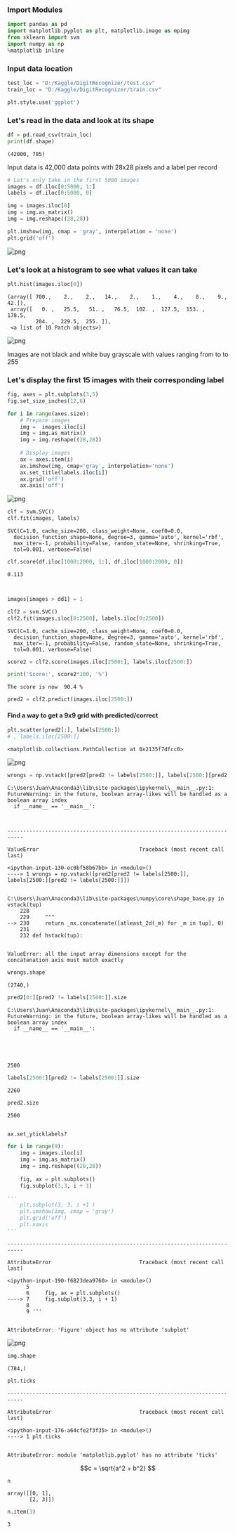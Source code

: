 
### Import Modules


```python
import pandas as pd
import matplotlib.pyplot as plt, matplotlib.image as mpimg
from sklearn import svm
import numpy as np
%matplotlib inline
```

### Input data location


```python
test_loc = "D:/Kaggle/DigitRecognizer/test.csv"
train_loc = "D:/Kaggle/DigitRecognizer/train.csv"

plt.style.use('ggplot')
```

### Let's read in the data and look at its shape


```python
df = pd.read_csv(train_loc)
print(df.shape)
```

    (42000, 785)
    

Input data is 42,000 data points with 28x28 pixels and a label per record


```python
# Let's only take in the first 5000 images
images = df.iloc[0:5000, 1:]
labels = df.iloc[0:5000, 0]
```


```python
img = images.iloc[0]
img = img.as_matrix()
img = img.reshape((28,28))

plt.imshow(img, cmap = 'gray', interpolation = 'none')
plt.grid('off')
```


![png](output_8_0.png)


### Let's look at a histogram to see what values it can take


```python
plt.hist(images.iloc[0])
```




    (array([ 700.,    2.,    2.,   14.,    2.,    1.,    4.,    8.,    9.,   42.]),
     array([   0. ,   25.5,   51. ,   76.5,  102. ,  127.5,  153. ,  178.5,
             204. ,  229.5,  255. ]),
     <a list of 10 Patch objects>)




![png](output_10_1.png)


Images are not black and white buy grayscale with values ranging from to to 255


### Let's display the first 15 images with their corresponding label


```python
fig, axes = plt.subplots(3,5)
fig.set_size_inches(12,6)

for i in range(axes.size):
    # Prepare images
    img =  images.iloc[i]
    img = img.as_matrix()
    img = img.reshape((28,28))
    
    # Display images
    ax = axes.item(i)
    ax.imshow(img, cmap='gray', interpolation='none')
    ax.set_title(labels.iloc[i])
    ax.grid('off')
    ax.axis('off')
```


![png](output_13_0.png)



```python
clf = svm.SVC()
clf.fit(images, labels)
```




    SVC(C=1.0, cache_size=200, class_weight=None, coef0=0.0,
      decision_function_shape=None, degree=3, gamma='auto', kernel='rbf',
      max_iter=-1, probability=False, random_state=None, shrinking=True,
      tol=0.001, verbose=False)




```python
clf.score(df.iloc[1000:2000, 1:], df.iloc[1000:2000, 0])
```




    0.113




```python

```


```python

```


```python
images[images > dd1] = 1
```


```python
clf2 = svm.SVC()
clf2.fit(images.iloc[0:2500], labels.iloc[0:2500])
```




    SVC(C=1.0, cache_size=200, class_weight=None, coef0=0.0,
      decision_function_shape=None, degree=3, gamma='auto', kernel='rbf',
      max_iter=-1, probability=False, random_state=None, shrinking=True,
      tol=0.001, verbose=False)




```python
score2 = clf2.score(images.iloc[2500:], labels.iloc[2500:])

print('Score:', score2*100, '%')
```

    The score is now  90.4 %
    


```python
pred2 = clf2.predict(images.iloc[2500:])
```

#### Find a way to get a 9x9 grid with predicted/correct


```python
plt.scatter(pred2[:], labels[2500:])
# , labels.iloc[2500:]]
```




    <matplotlib.collections.PathCollection at 0x2135f7dfcc0>




![png](output_23_1.png)



```python
wrongs = np.vstack([pred2[pred2 != labels[2500:]], labels[2500:][pred2 != labels[2500:]]])
```

    C:\Users\Juan\Anaconda3\lib\site-packages\ipykernel\__main__.py:1: FutureWarning: in the future, boolean array-likes will be handled as a boolean array index
      if __name__ == '__main__':
    


    ---------------------------------------------------------------------------

    ValueError                                Traceback (most recent call last)

    <ipython-input-130-ec0bf58b67bb> in <module>()
    ----> 1 wrongs = np.vstack([pred2[pred2 != labels[2500:]], labels[2500:][pred2 != labels[2500:]]])
    

    C:\Users\Juan\Anaconda3\lib\site-packages\numpy\core\shape_base.py in vstack(tup)
        228 
        229     """
    --> 230     return _nx.concatenate([atleast_2d(_m) for _m in tup], 0)
        231 
        232 def hstack(tup):
    

    ValueError: all the input array dimensions except for the concatenation axis must match exactly



```python
wrongs.shape
```




    (2740,)




```python
pred2[0:][pred2 != labels[2500:]].size
```

    C:\Users\Juan\Anaconda3\lib\site-packages\ipykernel\__main__.py:1: FutureWarning: in the future, boolean array-likes will be handled as a boolean array index
      if __name__ == '__main__':
    




    2500




```python
labels[2500:][pred2 != labels[2500:]].size
```




    2260




```python
pred2.size
```




    2500






```python

ax.set_yticklabels?

```


```python
for i in range(9):
    img = images.iloc[i]
    img = img.as_matrix()
    img = img.reshape((28,28))
    
    fig, ax = plt.subplots()
    fig.subplot(3,3, i + 1)

'''
    plt.subplot(3, 3, i +1 )
    plt.imshow(img, cmap = 'gray')
    plt.grid('off')
    plt.xaxis
'''
```


    ---------------------------------------------------------------------------

    AttributeError                            Traceback (most recent call last)

    <ipython-input-190-f6823dea9760> in <module>()
          5 
          6     fig, ax = plt.subplots()
    ----> 7     fig.subplot(3,3, i + 1)
          8 
          9 '''
    

    AttributeError: 'Figure' object has no attribute 'subplot'



![png](output_31_1.png)



```python
img.shape
```




    (784,)




```python
plt.ticks
```


    ---------------------------------------------------------------------------

    AttributeError                            Traceback (most recent call last)

    <ipython-input-176-a64cfe2f3f35> in <module>()
    ----> 1 plt.ticks
    

    AttributeError: module 'matplotlib.pyplot' has no attribute 'ticks'


$$c = \sqrt{a^2 + b^2}
$$




```python
n
```




    array([[0, 1],
           [2, 3]])




```python
n.item(3)
```




    3




```python

```


```python

```
